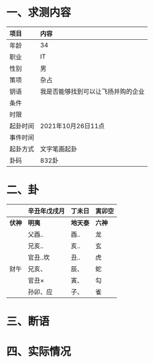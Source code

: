# 一、求测内容
|项目|内容|
|:-|:-|
|年龄|34|
|职业|IT|
|性别|男|
|策项|杂占|
|钥语|我是否能够找到可以让飞扬并购的企业|
|条件||
|时限||
|起卦时间|2021年10月26日11点|
|事件时间||
|起卦方式|文字笔画起卦|
|卦码|832卦|

# 二、卦
||辛丑年戊戌月|丁未日|寅卯空|
|:-|:-|:-|:-|
|**伏神**|**明夷**|**地天泰**|**六神**|
||父酉..|酉..|龙|
||兄亥..|亥..|玄|
||官丑..坎|丑..|虎|
|财午|兄亥、|辰、|蛇|
||官丑×|寅、|勾|
||孙卯、应|子、|雀|


# 三、断语

# 四、实际情况